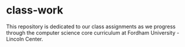 # class-work
This repository is dedicated to our class assignments as we progress through the computer science core curriculum at Fordham University - Lincoln Center.
